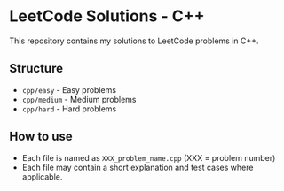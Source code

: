 # LeetCode Solutions - C++

This repository contains my solutions to LeetCode problems in C++.

## Structure

- `cpp/easy` - Easy problems
- `cpp/medium` - Medium problems
- `cpp/hard` - Hard problems

## How to use

- Each file is named as `XXX_problem_name.cpp` (XXX = problem number)
- Each file may contain a short explanation and test cases where applicable.


